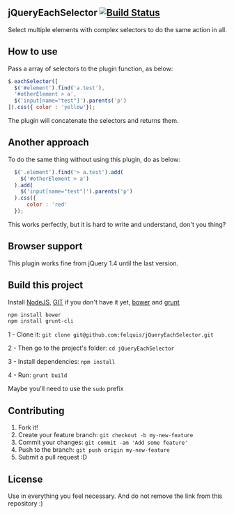 ## jQueryEachSelector [![Build Status](https://travis-ci.org/felquis/jQueryEachSelector.png?branch=master)](https://travis-ci.org/felquis/jQueryEachSelector)

Select multiple elements with complex selectors to do the same action in all.

## How to use
Pass a array of selectors to the plugin function, as below:

```js
$.eachSelector([
  $('#element').find('a.test'),
  '#otherElement > a',
  $('input[name="test"]').parents('p')
]).css({ color : 'yellow'});
```

The plugin will concatenate the selectors and returns them.

## Another approach
To do the same thing without using this plugin, do as below:
```js
  $('.element').find('> a.test').add(
    $('#otherElement > a')
  ).add(
    $('input[name="test"]').parents('p')
  ).css({
      color : 'red'
  });
```
This works perfectly, but it is hard to write and understand, don't you thing?

## Browser support
This plugin works fine from jQuery 1.4 until the last version.

## Build this project
Install [NodeJS](http://nodejs.org/download/), [GIT](http://git-scm.com/downloads) if you don't have it yet, [bower](http://bower.io/) and [grunt](http://gruntjs.com/)
```bash
npm install bower
npm install grunt-cli
```

1 - Clone it:
  `git clone git@github.com:felquis/jQueryEachSelector.git`

2 - Then go to the project's folder:
  `cd jQueryEachSelector`

3 - Install dependencies:
  `npm install`

4 - Run:
  `grunt build`

Maybe you'll need to use the `sudo` prefix

## Contributing
 
1. Fork it!
2. Create your feature branch: `git checkout -b my-new-feature`
3. Commit your changes: `git commit -am 'Add some feature'`
4. Push to the branch: `git push origin my-new-feature`
5. Submit a pull request :D

## License
Use in everything you feel necessary.
And do not remove the link from this repository :)
